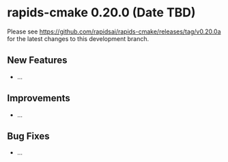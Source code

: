 # rapids-cmake 0.20.0 (Date TBD)

Please see https://github.com/rapidsai/rapids-cmake/releases/tag/v0.20.0a for the latest changes to this development branch.

## New Features

- ...

## Improvements

- ...

## Bug Fixes

- ...
